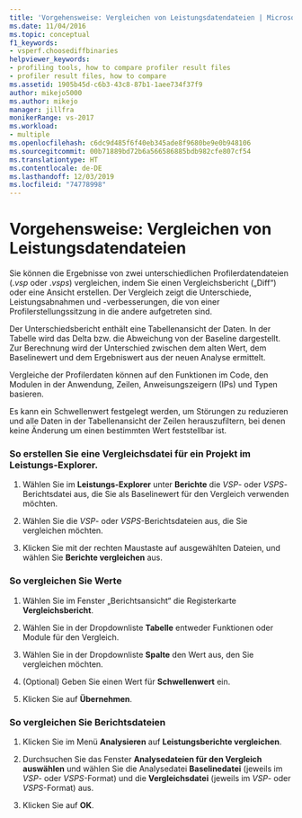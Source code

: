 ```yaml
---
title: 'Vorgehensweise: Vergleichen von Leistungsdatendateien | Microsoft-Dokumentation'
ms.date: 11/04/2016
ms.topic: conceptual
f1_keywords:
- vsperf.choosediffbinaries
helpviewer_keywords:
- profiling tools, how to compare profiler result files
- profiler result files, how to compare
ms.assetid: 1905b45d-c6b3-43c8-87b1-1aee734f37f9
author: mikejo5000
ms.author: mikejo
manager: jillfra
monikerRange: vs-2017
ms.workload:
- multiple
ms.openlocfilehash: c6dc9d485f6f40eb345ade8f9680be9e0b948106
ms.sourcegitcommit: 00b71889bd72b6a566586885bdb982cfe807cf54
ms.translationtype: HT
ms.contentlocale: de-DE
ms.lasthandoff: 12/03/2019
ms.locfileid: "74778998"
---
```

# <a name="how-to-compare-performance-data-files"></a>Vorgehensweise: Vergleichen von Leistungsdatendateien
Sie können die Ergebnisse von zwei unterschiedlichen Profilerdatendateien (.*vsp* oder .*vsps*) vergleichen, indem Sie einen Vergleichsbericht („Diff“) oder eine Ansicht erstellen. Der Vergleich zeigt die Unterschiede, Leistungsabnahmen und -verbesserungen, die von einer Profilerstellungssitzung in die andere aufgetreten sind.

 Der Unterschiedsbericht enthält eine Tabellenansicht der Daten. In der Tabelle wird das Delta bzw. die Abweichung von der Baseline dargestellt. Zur Berechnung wird der Unterschied zwischen dem alten Wert, dem Baselinewert und dem Ergebniswert aus der neuen Analyse ermittelt.

 Vergleiche der Profilerdaten können auf den Funktionen im Code, den Modulen in der Anwendung, Zeilen, Anweisungszeigern (IPs) und Typen basieren.

 Es kann ein Schwellenwert festgelegt werden, um Störungen zu reduzieren und alle Daten in der Tabellenansicht der Zeilen herauszufiltern, bei denen keine Änderung um einen bestimmten Wert feststellbar ist.

### <a name="to-create-comparison-file-view-for-a-project-in-performance-explorer"></a>So erstellen Sie eine Vergleichsdatei für ein Projekt im Leistungs-Explorer.

1. Wählen Sie im **Leistungs-Explorer** unter **Berichte** die *VSP*- oder *VSPS*-Berichtsdatei aus, die Sie als Baselinewert für den Vergleich verwenden möchten.

2. Wählen Sie die *VSP*- oder *VSPS*-Berichtsdateien aus, die Sie vergleichen möchten.

3. Klicken Sie mit der rechten Maustaste auf ausgewählten Dateien, und wählen Sie **Berichte vergleichen** aus.

### <a name="to-compare-values"></a>So vergleichen Sie Werte

1. Wählen Sie im Fenster „Berichtsansicht“ die Registerkarte **Vergleichsbericht**.

2. Wählen Sie in der Dropdownliste **Tabelle** entweder Funktionen oder Module für den Vergleich.

3. Wählen Sie in der Dropdownliste **Spalte** den Wert aus, den Sie vergleichen möchten.

4. (Optional) Geben Sie einen Wert für **Schwellenwert** ein.

5. Klicken Sie auf **Übernehmen**.

### <a name="to-compare-report-files"></a>So vergleichen Sie Berichtsdateien

1. Klicken Sie im Menü **Analysieren** auf **Leistungsberichte vergleichen**.

2. Durchsuchen Sie das Fenster **Analysedateien für den Vergleich auswählen** und wählen Sie die Analysedatei **Baselinedatei** (jeweils im *VSP*- oder *VSPS*-Format) und die **Vergleichsdatei** (jeweils im *VSP*- oder *VSPS*-Format) aus.

3. Klicken Sie auf **OK**.
